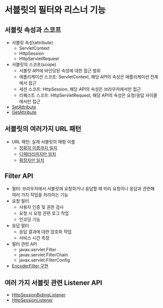 # 서블릿의 필터와 리스너 기능

## 서블릿 속성과 스코프

- 서블릿 속성(attribute)
  - ServletContext
  - HttpSession
  - HttpServletRequest
- 서블릿의 스코프(scope)
  - 서블릿 API에 바인딩된 속성에 대한 접근 범위
  - 애플리케이션 스코프: ServletContext, 해당 API의 속성은 애플리케이션 전체에서 접근
  - 세션 스코프: HttpSession, 해당 API의 속성은 브라우저에서만 접근
  - 리퀘스트 스코프: HttpServletRequest, 해당 API의 속성은 요청/응답 사이클에서만 접근
- [SetAttribute](chapter10/pro10/src/sec01/ex01/SetAttribute.java)
- [GetAttribute](chapter10/pro10/src/sec01/ex01/GetAttribute.java)

## 서블릿의 여러가지 URL 패턴

- URL 패턴: 실제 서블릿의 매핑 이름
  - [정확히 이름까지 일치](chapter10/pro10/src/sec02/ex01/TestServlet1.java)
  - [디렉터리까지만 일치](chapter10/pro10/src/sec02/ex01/TestServlet2.java)
  - [확장자만 일치](chapter10/pro10/src/sec02/ex01/TestServlet3.java)

## Filter API

- 필터: 브라우저에서 서블릿에 요청하거나 응답할 때 미리 요청이나 응답과 관련해 여러 가지 작업을 처리하는 기능
- 요청 필터
  - 사용자 인증 및 권한 검사
  - 요청 시 요청 관련 로그 작업
  - 인코딩 기능
- 응답 필터
  - 응답 결과에 대한 암호화 작업
  - 서비스 시간 측정
- 필터 관련 API
  - javax.servlet.Filter
  - javax.servlet.FilterChain
  - javax.servlet.FilterConfig
- [EncoderFilter 구현](chapter10/pro10/src/sec03/ex01/EncoderFilter.java)

## 여러 가지 서블릿 관련 Listener API

- [HttpSessionBidingListener](chapter10/pro10/src/sec04/ex01/LoginImpl.java)
- [HttpSessionListener](chapter10/pro10/src/sec04/ex02/LoginImpl.java)
